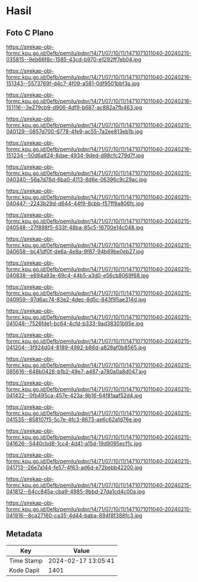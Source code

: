 # Hasil

## Foto C Plano

https://sirekap-obj-formc.kpu.go.id/0efb/pemilu/pdpr/14/71/07/10/11/1471071011040-20240215-035815--9eb66f8c-1585-43cd-b970-e1292ff7eb04.jpg

https://sirekap-obj-formc.kpu.go.id/0efb/pemilu/pdpr/14/71/07/10/11/1471071011040-20240216-151343--5573769f-d4c7-4f09-a581-0df9501bbf3a.jpg

https://sirekap-obj-formc.kpu.go.id/0efb/pemilu/pdpr/14/71/07/10/11/1471071011040-20240216-151116--3e279cb9-d906-4df9-b687-ac882a7fb463.jpg

https://sirekap-obj-formc.kpu.go.id/0efb/pemilu/pdpr/14/71/07/10/11/1471071011040-20240215-040129--0857d700-6778-4fe9-ac55-7a2ee813eb1b.jpg

https://sirekap-obj-formc.kpu.go.id/0efb/pemilu/pdpr/14/71/07/10/11/1471071011040-20240216-151234--50d6a824-8dae-4934-9ded-d98cfc279d7f.jpg

https://sirekap-obj-formc.kpu.go.id/0efb/pemilu/pdpr/14/71/07/10/11/1471071011040-20240215-040340--56a7d78d-6ba0-4113-8d6e-06396c9c29ac.jpg

https://sirekap-obj-formc.kpu.go.id/0efb/pemilu/pdpr/14/71/07/10/11/1471071011040-20240215-040447--2243b29d-d644-44f9-8cbb-f57ff9a806fc.jpg

https://sirekap-obj-formc.kpu.go.id/0efb/pemilu/pdpr/14/71/07/10/11/1471071011040-20240215-040548--27f898f5-633f-48ba-85c5-16700e14c048.jpg

https://sirekap-obj-formc.kpu.go.id/0efb/pemilu/pdpr/14/71/07/10/11/1471071011040-20240215-040658--bc41df0f-de6a-4e8a-9f87-94b69be0eb27.jpg

https://sirekap-obj-formc.kpu.go.id/0efb/pemilu/pdpr/14/71/07/10/11/1471071011040-20240215-040838--e694a93e-69c4-44b5-a3d0-e56cb8069f68.jpg

https://sirekap-obj-formc.kpu.go.id/0efb/pemilu/pdpr/14/71/07/10/11/1471071011040-20240215-040959--97d6ac74-83e2-4dec-8d5c-843f95ae314d.jpg

https://sirekap-obj-formc.kpu.go.id/0efb/pemilu/pdpr/14/71/07/10/11/1471071011040-20240215-041048--7526fde1-bc64-4cfd-b333-9ad38301b95e.jpg

https://sirekap-obj-formc.kpu.go.id/0efb/pemilu/pdpr/14/71/07/10/11/1471071011040-20240215-041204--3f924d04-8189-4992-b86d-a828af0b8565.jpg

https://sirekap-obj-formc.kpu.go.id/0efb/pemilu/pdpr/14/71/07/10/11/1471071011040-20240215-085616--648b0428-b1b2-49e7-a487-a780a0a8d047.jpg

https://sirekap-obj-formc.kpu.go.id/0efb/pemilu/pdpr/14/71/07/10/11/1471071011040-20240215-041432--0fb495ca-457e-423a-9b16-64f81aaf52d4.jpg

https://sirekap-obj-formc.kpu.go.id/0efb/pemilu/pdpr/14/71/07/10/11/1471071011040-20240215-041535--858107f5-5c7e-4fc3-8673-ae6c62a1d76e.jpg

https://sirekap-obj-formc.kpu.go.id/0efb/pemilu/pdpr/14/71/07/10/11/1471071011040-20240215-041626--5440cbd8-1cc4-4d41-a15d-19d9095ecf1c.jpg

https://sirekap-obj-formc.kpu.go.id/0efb/pemilu/pdpr/14/71/07/10/11/1471071011040-20240215-041713--26e7a144-fe57-4f63-ad6d-e72bebb42200.jpg

https://sirekap-obj-formc.kpu.go.id/0efb/pemilu/pdpr/14/71/07/10/11/1471071011040-20240215-041812--64cc845a-cba9-4985-9bbd-27da1cd4c00a.jpg

https://sirekap-obj-formc.kpu.go.id/0efb/pemilu/pdpr/14/71/07/10/11/1471071011040-20240215-041916--8ca27160-ca35-4d44-baba-894f8f388fc3.jpg


## Metadata

| Key        | Value               |
| ---------- | ------------------- |
| Time Stamp | 2024-02-17 13:05:41 |
| Kode Dapil | 1401                |



